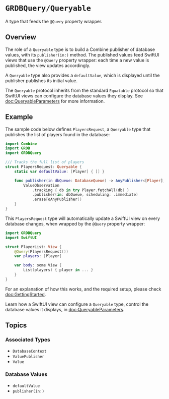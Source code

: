 # ``GRDBQuery/Queryable``

A type that feeds the `@Query` property wrapper.

## Overview

The role of a `Queryable` type is to build a Combine publisher of database values, with its ``publisher(in:)`` method. The published values feed SwiftUI views that use the `@Query` property wrapper: each time a new value is published, the view updates accordingly.

A `Queryable` type also provides a ``defaultValue``, which is displayed until the publisher publishes its initial value.

The `Queryable` protocol inherits from the standard `Equatable` protocol so that SwiftUI views can configure the database values they display. See <doc:QueryableParameters> for more information.

## Example

The sample code below defines `PlayersRequest`, a `Queryable` type that publishes the list of players found in the database:

```swift
import Combine
import GRDB
import GRDBQuery

/// Tracks the full list of players
struct PlayersRequest: Queryable {
    static var defaultValue: [Player] { [] }

    func publisher(in dbQueue: DatabaseQueue) -> AnyPublisher<[Player], Error> {
        ValueObservation
            .tracking { db in try Player.fetchAll(db) }
            .publisher(in: dbQueue, scheduling: .immediate)
            .eraseToAnyPublisher()
    }
}
```

This `PlayersRequest` type will automatically update a SwiftUI view on every database changes, when wrapped by the `@Query` property wrapper:

```swift
import GRDBQuery
import SwiftUI

struct PlayerList: View {
    @Query(PlayersRequest())
    var players: [Player]

    var body: some View {
        List(players) { player in ... }
    }
}
```

For an explanation of how this works, and the required setup, please check <doc:GettingStarted>.

Learn how a SwiftUI view can configure a `Queryable` type, control the database values it displays, in <doc:QueryableParameters>.

## Topics

### Associated Types

- ``DatabaseContext``
- ``ValuePublisher``
- ``Value``

### Database Values

- ``defaultValue``
- ``publisher(in:)``
